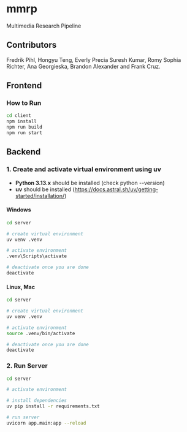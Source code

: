 # mmrp
Multimedia Research Pipeline 

## Contributors

Fredrik Pihl, Hongyu Teng, Everly Precia Suresh Kumar, Romy Sophia Richter, Ana Georgieska, Brandon Alexander and Frank Cruz.

## Frontend

### How to Run

```sh
cd client
npm install
npm run build
npm run start
```

## Backend

### 1. Create and activate virtual environment using uv

- **Python 3.13.x** should be installed (check python --version)
- **uv** should be installed (https://docs.astral.sh/uv/getting-started/installation/)

#### Windows
```sh
cd server

# create virtual environment
uv venv .venv

# activate environment
.venv\Scripts\activate

# deactivate once you are done
deactivate
```

#### Linux, Mac
```sh
cd server

# create virtual environment
uv venv .venv

# activate environment
source .venv/bin/activate

# deactivate once you are done
deactivate
```

### 2. Run Server 

```sh
cd server

# activate environment

# install dependencies
uv pip install -r requirements.txt

# run server
uvicorn app.main:app --reload
```


